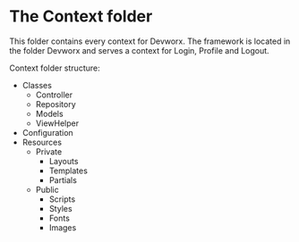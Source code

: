<h1>The Context folder</h1>
<p>This folder contains every context for Devworx. The framework is located in the folder Devworx and serves a context for Login, Profile and Logout.</p>

<p>Context folder structure:</p>
<ul>
  <li>Classes
    <ul>
      <li>Controller</li>
      <li>Repository</li>
      <li>Models</li>
      <li>ViewHelper</li>
    </ul>
  </li>
  <li>Configuration</li>
  <li>Resources
    <ul>
      <li>
        Private
        <ul>
          <li>Layouts</li>
          <li>Templates</li>
          <li>Partials</li>
        </ul>
      </li>
      <li>
        Public
        <ul>
          <li>Scripts</li>
          <li>Styles</li>
          <li>Fonts</li>
          <li>Images</li>
        </ul>
      </li>
    </ul>
  </li>
</ul>
